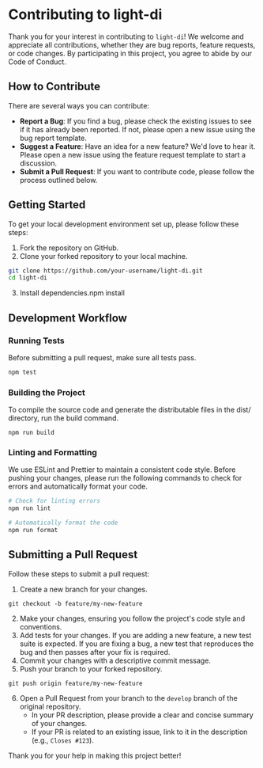 # Contributing to light-di

Thank you for your interest in contributing to `light-di`! We welcome and appreciate all contributions, whether they are bug reports, feature requests, or code changes. By participating in this project, you agree to abide by our Code of Conduct.

## How to Contribute

There are several ways you can contribute:

- **Report a Bug**: If you find a bug, please check the existing issues to see if it has already been reported. If not, please open a new issue using the bug report template.
- **Suggest a Feature**: Have an idea for a new feature? We'd love to hear it. Please open a new issue using the feature request template to start a discussion.
- **Submit a Pull Request**: If you want to contribute code, please follow the process outlined below.

## Getting Started

To get your local development environment set up, please follow these steps:

1. Fork the repository on GitHub.
2. Clone your forked repository to your local machine.

```bash
git clone https://github.com/your-username/light-di.git
cd light-di
```

3. Install dependencies.npm install

## Development Workflow

### Running Tests

Before submitting a pull request, make sure all tests pass.

```bash
npm test
```

### Building the Project

To compile the source code and generate the distributable files in the dist/ directory, run the build command.

```
npm run build
```

### Linting and Formatting

We use ESLint and Prettier to maintain a consistent code style. Before pushing your changes, please run the following commands to check for errors and automatically format your code.

```bash
# Check for linting errors
npm run lint

# Automatically format the code
npm run format
```

## Submitting a Pull Request

Follow these steps to submit a pull request:

1. Create a new branch for your changes.

```
git checkout -b feature/my-new-feature
```

2. Make your changes, ensuring you follow the project's code style and conventions.
3. Add tests for your changes. If you are adding a new feature, a new test suite is expected. If you are fixing a bug, a new test that reproduces the bug and then passes after your fix is required.
4. Commit your changes with a descriptive commit message.
5. Push your branch to your forked repository.

```
git push origin feature/my-new-feature
```

6. Open a Pull Request from your branch to the `develop` branch of the original repository.
   - In your PR description, please provide a clear and concise summary of your changes.
   - If your PR is related to an existing issue, link to it in the description (e.g., `Closes #123`).

Thank you for your help in making this project better!
